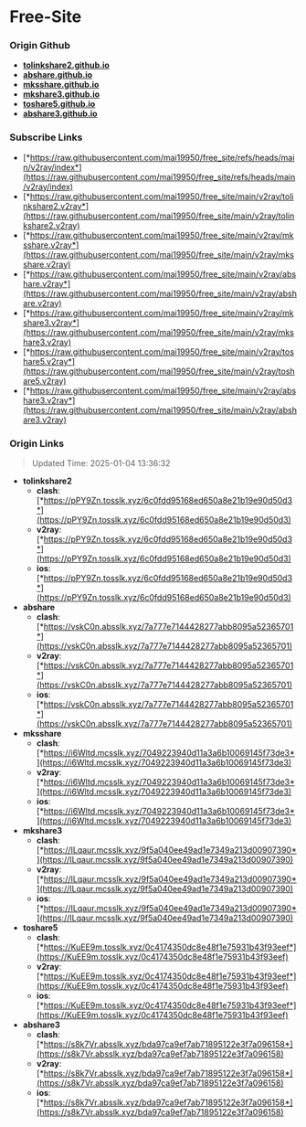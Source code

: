 # Free-Site

### Origin Github

- [**tolinkshare2.github.io**](https://github.com/tolinkshare2/tolinkshare2.github.io)
- [**abshare.github.io**](https://github.com/abshare/abshare.github.io)
- [**mksshare.github.io**](https://github.com/mksshare/mksshare.github.io)
- [**mkshare3.github.io**](https://github.com/mkshare3/mkshare3.github.io)
- [**toshare5.github.io**](https://github.com/toshare5/toshare5.github.io)
- [**abshare3.github.io**](https://github.com/abshare3/abshare3.github.io)

### Subscribe Links

- [*https://raw.githubusercontent.com/mai19950/free_site/refs/heads/main/v2ray/index*](https://raw.githubusercontent.com/mai19950/free_site/refs/heads/main/v2ray/index)
- [*https://raw.githubusercontent.com/mai19950/free_site/main/v2ray/tolinkshare2.v2ray*](https://raw.githubusercontent.com/mai19950/free_site/main/v2ray/tolinkshare2.v2ray)
- [*https://raw.githubusercontent.com/mai19950/free_site/main/v2ray/mksshare.v2ray*](https://raw.githubusercontent.com/mai19950/free_site/main/v2ray/mksshare.v2ray)
- [*https://raw.githubusercontent.com/mai19950/free_site/main/v2ray/abshare.v2ray*](https://raw.githubusercontent.com/mai19950/free_site/main/v2ray/abshare.v2ray)
- [*https://raw.githubusercontent.com/mai19950/free_site/main/v2ray/mkshare3.v2ray*](https://raw.githubusercontent.com/mai19950/free_site/main/v2ray/mkshare3.v2ray)
- [*https://raw.githubusercontent.com/mai19950/free_site/main/v2ray/toshare5.v2ray*](https://raw.githubusercontent.com/mai19950/free_site/main/v2ray/toshare5.v2ray)
- [*https://raw.githubusercontent.com/mai19950/free_site/main/v2ray/abshare3.v2ray*](https://raw.githubusercontent.com/mai19950/free_site/main/v2ray/abshare3.v2ray)

### Origin Links

> Updated Time: 2025-01-04 13:36:32

- **tolinkshare2**
  - **clash**: [*https://pPY9Zn.tosslk.xyz/6c0fdd95168ed650a8e21b19e90d50d3*](https://pPY9Zn.tosslk.xyz/6c0fdd95168ed650a8e21b19e90d50d3)
  - **v2ray**: [*https://pPY9Zn.tosslk.xyz/6c0fdd95168ed650a8e21b19e90d50d3*](https://pPY9Zn.tosslk.xyz/6c0fdd95168ed650a8e21b19e90d50d3)
  - **ios**: [*https://pPY9Zn.tosslk.xyz/6c0fdd95168ed650a8e21b19e90d50d3*](https://pPY9Zn.tosslk.xyz/6c0fdd95168ed650a8e21b19e90d50d3)
- **abshare**
  - **clash**: [*https://vskC0n.absslk.xyz/7a777e7144428277abb8095a52365701*](https://vskC0n.absslk.xyz/7a777e7144428277abb8095a52365701)
  - **v2ray**: [*https://vskC0n.absslk.xyz/7a777e7144428277abb8095a52365701*](https://vskC0n.absslk.xyz/7a777e7144428277abb8095a52365701)
  - **ios**: [*https://vskC0n.absslk.xyz/7a777e7144428277abb8095a52365701*](https://vskC0n.absslk.xyz/7a777e7144428277abb8095a52365701)
- **mksshare**
  - **clash**: [*https://i6Wltd.mcsslk.xyz/7049223940d11a3a6b10069145f73de3*](https://i6Wltd.mcsslk.xyz/7049223940d11a3a6b10069145f73de3)
  - **v2ray**: [*https://i6Wltd.mcsslk.xyz/7049223940d11a3a6b10069145f73de3*](https://i6Wltd.mcsslk.xyz/7049223940d11a3a6b10069145f73de3)
  - **ios**: [*https://i6Wltd.mcsslk.xyz/7049223940d11a3a6b10069145f73de3*](https://i6Wltd.mcsslk.xyz/7049223940d11a3a6b10069145f73de3)
- **mkshare3**
  - **clash**: [*https://ILqaur.mcsslk.xyz/9f5a040ee49ad1e7349a213d00907390*](https://ILqaur.mcsslk.xyz/9f5a040ee49ad1e7349a213d00907390)
  - **v2ray**: [*https://ILqaur.mcsslk.xyz/9f5a040ee49ad1e7349a213d00907390*](https://ILqaur.mcsslk.xyz/9f5a040ee49ad1e7349a213d00907390)
  - **ios**: [*https://ILqaur.mcsslk.xyz/9f5a040ee49ad1e7349a213d00907390*](https://ILqaur.mcsslk.xyz/9f5a040ee49ad1e7349a213d00907390)
- **toshare5**
  - **clash**: [*https://KuEE9m.tosslk.xyz/0c4174350dc8e48f1e75931b43f93eef*](https://KuEE9m.tosslk.xyz/0c4174350dc8e48f1e75931b43f93eef)
  - **v2ray**: [*https://KuEE9m.tosslk.xyz/0c4174350dc8e48f1e75931b43f93eef*](https://KuEE9m.tosslk.xyz/0c4174350dc8e48f1e75931b43f93eef)
  - **ios**: [*https://KuEE9m.tosslk.xyz/0c4174350dc8e48f1e75931b43f93eef*](https://KuEE9m.tosslk.xyz/0c4174350dc8e48f1e75931b43f93eef)
- **abshare3**
  - **clash**: [*https://s8k7Vr.absslk.xyz/bda97ca9ef7ab71895122e3f7a096158*](https://s8k7Vr.absslk.xyz/bda97ca9ef7ab71895122e3f7a096158)
  - **v2ray**: [*https://s8k7Vr.absslk.xyz/bda97ca9ef7ab71895122e3f7a096158*](https://s8k7Vr.absslk.xyz/bda97ca9ef7ab71895122e3f7a096158)
  - **ios**: [*https://s8k7Vr.absslk.xyz/bda97ca9ef7ab71895122e3f7a096158*](https://s8k7Vr.absslk.xyz/bda97ca9ef7ab71895122e3f7a096158)
